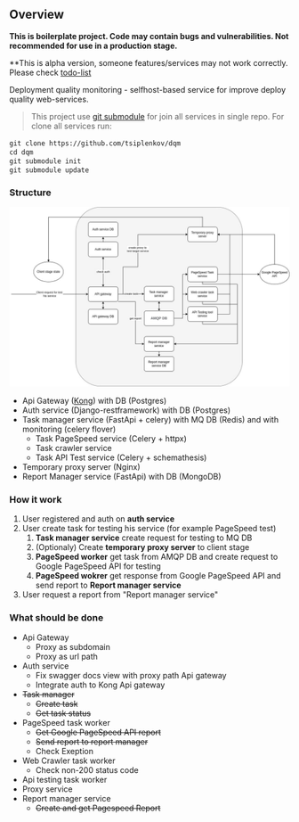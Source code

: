 ## Overview 

**This is boilerplate project. Code may contain bugs and vulnerabilities. Not recommended for use in a production stage.**

**This is alpha version, someone features/services may not work correctly. Please check [todo-list](https://github.com/tsiplenkov/dqm#what-should-be-done)

Deployment quality monitoring - selfhost-based service for improve deploy quality web-services.

> This project use [git submodule](https://git-scm.com/docs/git-submodule) for join all services in single repo. For clone all services run:
```shell
git clone https://github.com/tsiplenkov/dqm
cd dqm
git submodule init
git submodule update
```

### Structure

![dqm_structure](img/dqm_structure.jpg)

* Api Gateway ([Kong](https://konghq.com/kong/)) with DB (Postgres)
* Auth service (Django-restframework) with DB (Postgres)
* Task manager service (FastApi + celery) with MQ DB (Redis) and with monitoring (celery flover)
    * Task PageSpeed service (Celery + httpx)
    * Task crawler service 
    * Task API Test service (Celery + schemathesis)
* Temporary proxy server (Nginx)
* Report Manager service (FastApi) with DB (MongoDB)

### How it work

1. User registered and auth on **auth service**
2. User create task for testing his service (for example PageSpeed test)
    1. **Task manager service** create request for testing to MQ DB
    2. (Optionaly) Create **temporary proxy server** to client stage 
    3. **PageSpeed worker** get task from AMQP DB and create request to Google PageSpeed API for testing
    4. **PageSpeed wokrer** get response from Google PageSpeed API and send report to **Report manager service**
3. User request a report from "Report manager service"

### What should be done

* Api Gateway
    * Proxy as subdomain
    * Proxy as url path
* Auth service
    * Fix swagger docs view with proxy path Api gateway
    * Integrate auth to Kong Api gateway
* ~~Task manager~~
    * ~~Create task~~
    * ~~Get task status~~
* PageSpeed task worker
    * ~~Get Google PageSpeed API report~~
    * ~~Send report to report manager~~
    * Check Exeption
* Web Crawler task worker
    * Check non-200 status code
* Api testing task worker
* Proxy service
* Report manager service
    * ~~Create and get Pagespeed Report~~